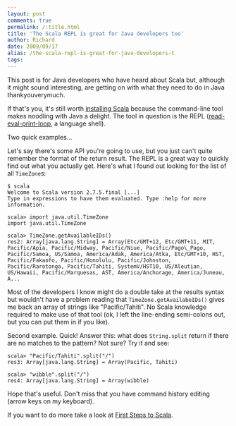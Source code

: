 ```yaml
---
layout: post
comments: true
permalink: /:title.html
title: 'The Scala REPL is great for Java developers too'
author: Richard
date: 2009/09/17
alias: /the-scala-repl-is-great-for-java-developers-t
tags:
---
```


This post is for Java developers who have heard about Scala but,
although it might sound interesting, are getting on with what they need
to do in Java thankyouverymuch.

If that's you, it's still worth [installing Scala][] because the
command-line tool makes noodling with Java a delight. The tool in
question is the REPL ([read-eval-print-loop][], a language shell).

Two quick examples...

Let's say there's some API you're going to use, but you just can't quite
remember the format of the return result. The REPL is a great way to
quickly find out what you actually get. Here's what I found out looking
for the list of all `TimeZone`s:


    $ scala
    Welcome to Scala version 2.7.5.final [...]
    Type in expressions to have them evaluated. Type :help for more information.

    scala> import java.util.TimeZone
    import java.util.TimeZone

    scala> TimeZone.getAvailableIDs()
    res2: Array[java.lang.String] = Array(Etc/GMT+12, Etc/GMT+11, MIT, Pacific/Apia, Pacific/Midway, Pacific/Niue, Pacific/Pago\_Pago, Pacific/Samoa, US/Samoa, America/Adak, America/Atka, Etc/GMT+10, HST, Pacific/Fakaofo, Pacific/Honolulu, Pacific/Johnston, Pacific/Rarotonga, Pacific/Tahiti, SystemV/HST10, US/Aleutian, US/Hawaii, Pacific/Marquesas, AST, America/Anchorage, America/Juneau, A...

Most of the developers I know might do a double take at the results
syntax but wouldn't have a problem reading that
`TimeZone.getAvailabeIDs()` gives me back an array of strings like
"Pacific/Tahiti". No Scala knowledge required to make use of that tool
(ok, I left the line-ending semi-colons out, but you can put them in if
you like).

Second example. Quick! Answer this: what does `String.split` return if
there are no matches to the pattern? Not sure? Try it and see:

    scala> "Pacific/Tahiti".split("/")
    res3: Array[java.lang.String] = Array(Pacific, Tahiti)

    scala> "wibble".split("/") 
    res4: Array[java.lang.String] = Array(wibble)

Hope that's useful. Don't miss that you have command history editing
(arrow keys on my keyboard).

If you want to do more take a look at [First Steps to Scala][].

  [installing Scala]: http://www.scala-lang.org/downloads
  [read-eval-print-loop]: http://en.wikipedia.org/wiki/Read-eval-print_loop
  [First Steps to Scala]: http://www.artima.com/scalazine/articles/steps.html
